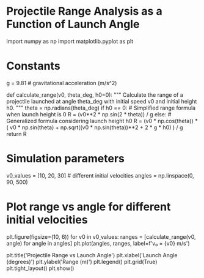 # Projectile Range Analysis as a Function of Launch Angle

import numpy as np
import matplotlib.pyplot as plt

# Constants
g = 9.81  # gravitational acceleration (m/s^2)

def calculate_range(v0, theta_deg, h0=0):
    """
    Calculate the range of a projectile launched at angle theta_deg
    with initial speed v0 and initial height h0.
    """
    theta = np.radians(theta_deg)
    if h0 == 0:
        # Simplified range formula when launch height is 0
        R = (v0**2 * np.sin(2 * theta)) / g
    else:
        # Generalized formula considering launch height h0
        R = (v0 * np.cos(theta)) * (
            v0 * np.sin(theta) + np.sqrt((v0 * np.sin(theta))**2 + 2 * g * h0)
        ) / g
    return R

# Simulation parameters
v0_values = [10, 20, 30]  # different initial velocities
angles = np.linspace(0, 90, 500)

# Plot range vs angle for different initial velocities
plt.figure(figsize=(10, 6))
for v0 in v0_values:
    ranges = [calculate_range(v0, angle) for angle in angles]
    plt.plot(angles, ranges, label=f'v₀ = {v0} m/s')

plt.title('Projectile Range vs Launch Angle')
plt.xlabel('Launch Angle (degrees)')
plt.ylabel('Range (m)')
plt.legend()
plt.grid(True)
plt.tight_layout()
plt.show()
